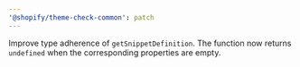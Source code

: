 ```yaml
---
'@shopify/theme-check-common': patch
---
```


Improve type adherence of `getSnippetDefinition`. The function now returns `undefined` when the corresponding properties are empty.
